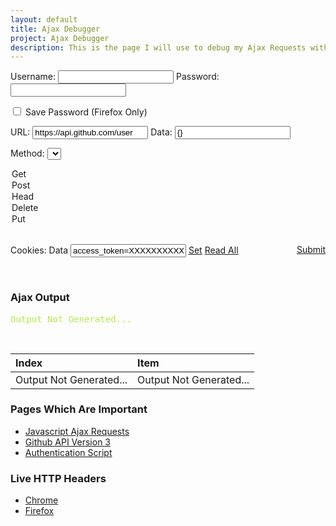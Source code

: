 ```yaml
---
layout: default
title: Ajax Debugger
project: Ajax Debugger
description: This is the page I will use to debug my Ajax Requests with the Github API.
---
```

<meta name="robots" content="noindex" />
<script src="/sitedata/javascripts/github/ajax-api.js"></script>
<script>
function auth() {
  $(document).ready(function() {
    username = $("#username").val();
    password = $("#password").val();
    url = $("#url").val();
    data = $("#data").val();
    method = $("#method option:selected").val(); //This allows me to set the method using a form, otherwise I would just create a function and set it directly.
    if($('#savepw').prop('checked')) {
      $('#login').submit(); //Prompts Save Password (only works in Firefox, causes a refresh in Chrome)
    }
  });
}
function table(json) {
  $(document).ready(function() {
    $('.index-table').remove();
    $('.item-table').remove();
    jQuery.each(json, function(index, item) {
        if(item instanceof Object) {
          recurseTable(index, item);
        } else {
          $('#ajax-table-body').append("<tr><td class=\"index-table\" style=\"text-align: left\">" + index + "</td>" + 
          "<td class=\"item-table\" style=\"text-align: left\">" + item + "</td></tr>");
        }
    });
  });
}

//Document Necessary Functions

$(document).ready(function() {
  $('#authenticate').click(function() {
    auth();
    var rawJSON = lookup();
    raw(rawJSON);
    table($.parseJSON(rawJSON));
  });
  $('#setCookie').click(function() {
    document.cookie = $("#cookie").val();
  });
  $('#readAllCookie').click(function() {
    $("#cookie").val(document.cookie);
  });
});
function raw(json) {
  $(document).ready(function() {
    $("#ajax-output-debug").text(json);
  });
}
function recurseTable(key, value) {
  $(document).ready(function() {
    if(value instanceof Object) {
      $.each(value, function(k, v) {
        if(v instanceof Object) {
          recurseTable(k, v);
        } else {
          $('#ajax-table-body').append("<tr><td class=\"index-table\" style=\"text-align: left\">" + key + " --> " + k + "</td>" + 
          "<td class=\"item-table\" style=\"text-align: left\">" + v + "</td></tr>");
        }
      });
    }
  });
}
</script>

<form id="login">
Username: <input type="text" id="username">
Password: <input type="password" id="password"><br>

<input id="savepw" type="checkbox" name="savepw"> Save Password (Firefox Only)<br>

URL: <input type="text" id="url" value="https://api.github.com/user">
Data: <input type="text" id="data" value="{}"><br>

Method: 
<select id="method">
  <option value="GET">Get</option>
  <option value="POST">Post</option>
  <option value="HEAD">Head</option>
  <option value="DELETE">Delete</option>
  <option value="PUT">Put</option>
</select><br>

Cookies:
Data <input type="text" id="cookie" value="access_token=XXXXXXXXXX">
<a id="setCookie" href="#">Set</a>
<a id="readAllCookie" href="#">Read All</a>
<a id="authenticate" href="#" style="float: right;">Submit</a>
</form>

<br>

### Ajax Output
<pre id="ajax-output-debug"><div class="highlight" style="color:#b5e853">Output Not Generated...</div></pre>

<br>

<table>
  <thead>
    <tr>
      <th style="text-align: left">Index</th>
      <th style="text-align: left">Item</th>
    </tr>
  </thead>
  <tbody id="ajax-table-body">
    <tr>
      <td class="index-table" style="text-align: left">Output Not Generated...</td>
      <td class="item-table" style="text-align: left">Output Not Generated...</td>
    </tr>
  </tbody>
</table>

### Pages Which Are Important
* [Javascript Ajax Requests][js-ajax]
* [Github API Version 3][github-api]
* [Authentication Script][script]

### Live HTTP Headers
* [Chrome][chrome-headers]
* [Firefox][firefox-headers]

[js-ajax]: http://stackoverflow.com/questions/25515936/perform-curl-request-in-javascript
[github-api]: https://developer.github.com/v3/
[script]: https://github.com/SenorContento/SenorContento.github.io/blob/master/sitedata/javascripts/github/ajax-api.js
[chrome-headers]: https://chrome.google.com/webstore/detail/live-http-headers/iaiioopjkcekapmldfgbebdclcnpgnlo
[firefox-headers]: https://addons.mozilla.org/en-us/firefox/addon/live-http-headers/
